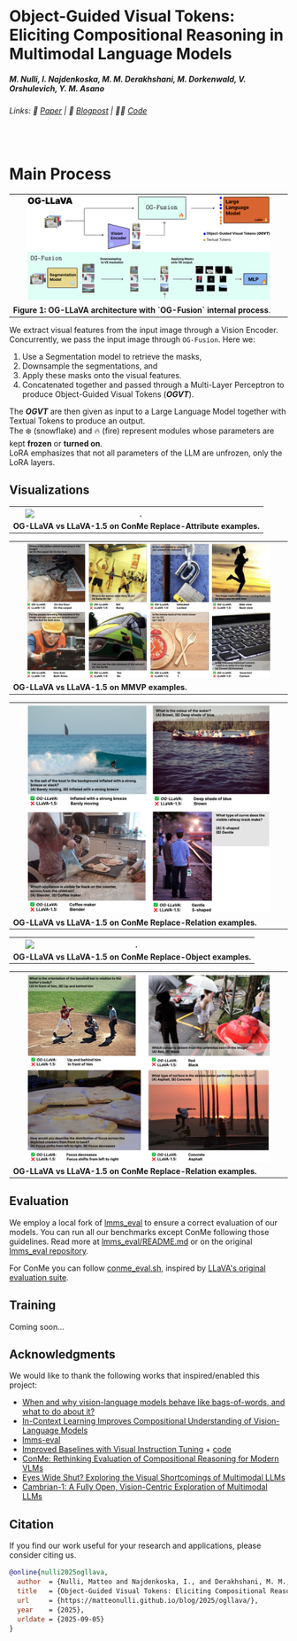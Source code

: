 # Object-Guided Visual Tokens: Eliciting Compositional Reasoning in Multimodal Language Models

##### M. Nulli, I. Najdenkoska, M. M. Derakhshani, M. Dorkenwald, V. Orshulevich, Y. M. Asano

###### Links: 📄 [Paper](https://github.com/MatteoNulli/og_llava/blob/main/paper/LongPaper.pdf) | 📝 [Blogpost](https://matteonulli.github.io/blog/2025/ogllava/) | 🧑‍💻 [Code](https://github.com/MatteoNulli/og_llava/tree/main)
<br>

# Main Process

<table align="center">
  <tr align="center">
      <th><img src="images/ogllava_3.png" alt="." style="width:90%; display:inline-block; margin: 0 2.5%;" /></th>
  </tr>

  
  <tr align="left">
    <td colspan=2><a id='figure-1'><b>Figure 1: OG-LLaVA architecture with `OG-Fusion` internal process</b>.</td>
  </tr>
</table>

We extract visual features from the input image through a Vision Encoder.  
Concurrently, we pass the input image through `OG-Fusion`. Here we:  
1. Use a Segmentation model to retrieve the masks,  
2. Downsample the segmentations, and  
3. Apply these masks onto the visual features.  
4. Concatenated together and passed through a Multi-Layer Perceptron to produce Object-Guided Visual Tokens (**_OGVT_**).  

The **_OGVT_** are then given as input to a Large Language Model together with Textual Tokens to produce an output.  
The ❄️ (snowflake) and 🔥 (fire) represent modules whose parameters are kept **frozen** or **turned on**.  
LoRA emphasizes that not all parameters of the LLM are unfrozen, only the LoRA layers.


## Visualizations

<table align="center">
  <tr align="center">
      <th><img src="images/conme_visual.png" alt="." style="width:90%; display:inline-block; margin: 0 2.5%;" /></th>
  </tr>

  
  <tr align="left">
    <td colspan=2><a id='figure-1'><b>OG-LLaVA vs LLaVA-1.5 on ConMe Replace-Attribute examples.</b></td>
  </tr>
</table>
<table align="center">
  <tr align="center">
      <th><img src="images/mmvp_visual.png" alt="." style="width:90%; display:inline-block; margin: 0 2.5%;" /></th>
  </tr>

  
  <tr align="left">
    <td colspan=2><a id='figure-1'><b>OG-LLaVA vs LLaVA-1.5 on MMVP examples.</b></td>
  </tr>
</table>
</table>
<table align="center">
  <tr align="center">
      <th><img src="images/conme_additional_rel_1.png" alt="." style="width:90%; display:inline-block; margin: 0 2.5%;" /></th>
  </tr>

  
  <tr align="left">
    <td colspan=2><a id='figure-1'><b>OG-LLaVA vs LLaVA-1.5 on ConMe Replace-Relation examples.</b></td>
  </tr>
</table>
<table align="center">
  <tr align="center">
      <th><img src="images/conme_additional_obj.png" alt="." style="width:90%; display:inline-block; margin: 0 2.5%;" /></th>
  </tr>

  
  <tr align="left">
    <td colspan=2><a id='figure-1'><b>OG-LLaVA vs LLaVA-1.5 on ConMe Replace-Object examples.</b></td>
  </tr>
</table>
<table align="center">
  <tr align="center">
      <th><img src="images/conme_additional_rel_2.png" alt="." style="width:90%; display:inline-block; margin: 0 2.5%;" /></th>
  </tr>

  
  <tr align="left">
    <td colspan=2><a id='figure-1'><b>OG-LLaVA vs LLaVA-1.5 on ConMe Replace-Relation examples.</b></td>
  </tr>
</table>

## Evaluation
We employ a local fork of [lmms_eval](lmms_eval) to ensure a correct evaluation of our models.
You can run all our benchmarks except ConMe following those guidelines. 
Read more at [lmms_eval/README.md](lmms_eval/README.md) or on the original [lmms_eval repository](https://github.com/EvolvingLMMs-Lab/lmms-eval).

For ConMe you can follow [conme_eval.sh](llava/eval/conme/conme_eval.sh), inspired by [LLaVA's original evaluation suite](https://github.com/haotian-liu/LLaVA/tree/main/llava/eval). 

## Training
Coming soon...



## Acknowledgments 

We would like to thank the following works that inspired/enabled this project:  
- [When and why vision-language models behave like bags-of-words, and what to do about it?](https://arxiv.org/abs/2210.01936)
- [In-Context Learning Improves Compositional Understanding of Vision-Language Models](https://arxiv.org/abs/2407.15487) 
- [lmms-eval](https://github.com/EvolvingLMMs-Lab/lmms-eval)
- [Improved Baselines with Visual Instruction Tuning](https://arxiv.org/pdf/2310.03744) + [code](https://github.com/haotian-liu/LLaVA) 
- [ConMe: Rethinking Evaluation of Compositional Reasoning for Modern VLMs](https://arxiv.org/abs/2406.08164)   
- [Eyes Wide Shut? Exploring the Visual Shortcomings of Multimodal LLMs](https://arxiv.org/abs/2401.06209)
- [Cambrian-1: A Fully Open, Vision-Centric Exploration of Multimodal LLMs](https://arxiv.org/abs/2406.16860)  

## Citation

If you find our work useful for your research and applications, please consider citing us.

```bibtex
@online{nulli2025ogllava,
  author  = {Nulli, Matteo and Najdenkoska, I., and Derakhshani, M. M., and Dorkenwald, M., Orshulevich, V., and Asano, Y. M.},
  title   = {Object-Guided Visual Tokens: Eliciting Compositional Reasoning in Multimodal Language Models},
  url     = {https://matteonulli.github.io/blog/2025/ogllava/},
  year    = {2025},
  urldate = {2025-09-05}
}
```